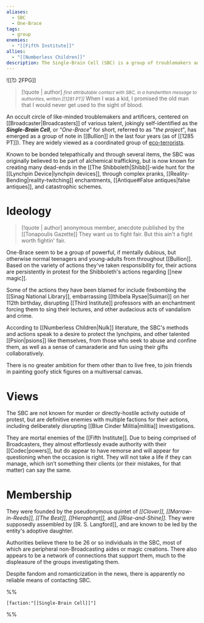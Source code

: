 ```yaml
---
aliases:
  - SBC
  - One-Brace
tags:
  - group
enemies:
  - "[[Fifth Institute]]"
allies:
  - "[[Numberless Children]]"
description: The Single-Brain Cell (SBC) is a group of troublemakers and artificers who utilize new magic as a form of liberation.
---
```


![[⎋ 2FPG]]
>[!quote | author] <small>*first attributable contact with SBC, in a handwritten message to authorities, written [[1281 PT]]*</small>
>When I was a kid, I promised the old man that I would never get used to the sight of blood.<br>

An occult circle of like-minded troublemakers and artificers, centered on [[Broadcaster|Broadcasters]] of various talent, jokingly self-identified as the ***Single-Brain Cell***, or “*One-Brace*” for short, referred to as "*the project*", has emerged as a group of note in [[Bullion]] in the last four years (as of [[1285 PT]]). They are widely viewed as a coordinated group of [eco-terrorists](https://en.wikipedia.org/wiki/Eco-terrorism).

Known to be bonded telepathically and through several items, the SBC was originally believed to be part of alchemical trafficking, but is now known for creating many dead-ends in the [[The Shibboleth|Shibb]]-wide hunt for the [[Lynchpin Device|lynchpin devices]], through complex pranks, [[Reality-Bending|reality-twitching]] enchantments, [[Antique#False antiques|false antiques]], and catastrophic schemes. 

# Ideology
>[!quote | author] anonymous member, anecdote published by the [[Tonapoulis Gazette]]
>They want us to fight fair. But this ain't a fight worth fightin' fair.

One-Brace seem to be a group of powerful, if mentally dubious, but otherwise normal teenagers and young-adults from throughout [[Bullion]]. Based on the variety of actions they've taken responsibility for, their actions are persistently in protest for the Shibboleth's actions regarding [[new magic]].

Some of the actions they have been blamed for include firebombing the [[Sinag National Library]], embarrassing [[Ithibela Rysae|Suimari]] on her 112th birthday, disrupting [[Third Institute]] professors with an enchantment forcing them to sing their lectures, and other audacious acts of vandalism and crime. 

According to [[Numberless Children|Nulk]] literature, the SBC's methods and actions speak to a desire to protect the lynchpins, and other talented [[Psion|psions]] like themselves, from those who seek to abuse and confine them, as well as a sense of camaraderie and fun using their gifts collaboratively. 

There is no greater ambition for them other than to live free, to join friends in painting goofy stick figures on a multiversal canvas.

# Views
The SBC are not known for murder or directly-hostile activity outside of protest, but are definitive enemies with multiple factions for their actions, including deliberately disrupting [[Blue Cinder Militia|militia]] investigations.

They are mortal enemies of the [[Fifth Institute]]. Due to being comprised of Broadcasters, they almost effortlessly evade authority with their [[Codec|powers]], but do appear to have remorse and will appear for questioning when the occasion is right. They will not take a life if they can manage, which isn’t something their clients (or their mistakes, for that matter) can say the same.

# Membership
They were founded by the pseudonymous quintet of *[[Clover]], [[Marrow-in-Reeds]], [[The Best]], [[Hierophant]],* and *[[Rise-and-Shine]].* They were supposedly assembled by [[R. S. Langford]], and are known to be led by the entity's adoptive daughter. 

Authorities believe there to be 26 or so individuals in the SBC, most of which are peripheral non-Broadcasting aides or magic creations. There also appears to be a network of connections that support them, much to the displeasure of the groups investigating them.

Despite fandom and romanticization in the news, there is apparently no reliable means of contacting SBC.

%%
```query
[faction:"[[Single-Brain Cell]]"]
```
%%